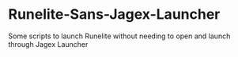 # Runelite-Sans-Jagex-Launcher
Some scripts to launch Runelite without needing to open and launch through Jagex Launcher
